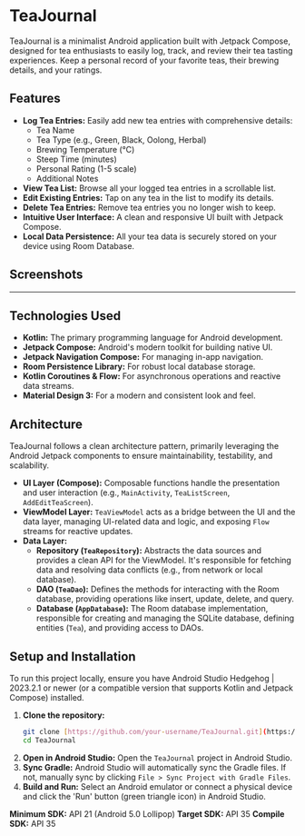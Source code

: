 # TeaJournal

TeaJournal is a minimalist Android application built with Jetpack Compose, designed for tea enthusiasts to easily log, track, and review their tea tasting experiences. Keep a personal record of your favorite teas, their brewing details, and your ratings.

## Features

* **Log Tea Entries:** Easily add new tea entries with comprehensive details:
    * Tea Name
    * Tea Type (e.g., Green, Black, Oolong, Herbal)
    * Brewing Temperature (°C)
    * Steep Time (minutes)
    * Personal Rating (1-5 scale)
    * Additional Notes
* **View Tea List:** Browse all your logged tea entries in a scrollable list.
* **Edit Existing Entries:** Tap on any tea in the list to modify its details.
* **Delete Tea Entries:** Remove tea entries you no longer wish to keep.
* **Intuitive User Interface:** A clean and responsive UI built with Jetpack Compose.
* **Local Data Persistence:** All your tea data is securely stored on your device using Room Database.

## Screenshots

---

## Technologies Used

* **Kotlin:** The primary programming language for Android development.
* **Jetpack Compose:** Android's modern toolkit for building native UI.
* **Jetpack Navigation Compose:** For managing in-app navigation.
* **Room Persistence Library:** For robust local database storage.
* **Kotlin Coroutines & Flow:** For asynchronous operations and reactive data streams.
* **Material Design 3:** For a modern and consistent look and feel.

## Architecture

TeaJournal follows a clean architecture pattern, primarily leveraging the Android Jetpack components to ensure maintainability, testability, and scalability.

* **UI Layer (Compose):** Composable functions handle the presentation and user interaction (e.g., `MainActivity`, `TeaListScreen`, `AddEditTeaScreen`).
* **ViewModel Layer:** `TeaViewModel` acts as a bridge between the UI and the data layer, managing UI-related data and logic, and exposing `Flow` streams for reactive updates.
* **Data Layer:**
    * **Repository (`TeaRepository`):** Abstracts the data sources and provides a clean API for the ViewModel. It's responsible for fetching data and resolving data conflicts (e.g., from network or local database).
    * **DAO (`TeaDao`):** Defines the methods for interacting with the Room database, providing operations like insert, update, delete, and query.
    * **Database (`AppDatabase`):** The Room database implementation, responsible for creating and managing the SQLite database, defining entities (`Tea`), and providing access to DAOs.

## Setup and Installation

To run this project locally, ensure you have Android Studio Hedgehog | 2023.2.1 or newer (or a compatible version that supports Kotlin and Jetpack Compose) installed.

1.  **Clone the repository:**
    ```bash
    git clone [https://github.com/your-username/TeaJournal.git](https://github.com/your-username/TeaJournal.git) # Replace with your actual repository URL
    cd TeaJournal
    ```
2.  **Open in Android Studio:**
    Open the `TeaJournal` project in Android Studio.
3.  **Sync Gradle:**
    Android Studio will automatically sync the Gradle files. If not, manually sync by clicking `File > Sync Project with Gradle Files`.
4.  **Build and Run:**
    Select an Android emulator or connect a physical device and click the 'Run' button (green triangle icon) in Android Studio.

**Minimum SDK:** API 21 (Android 5.0 Lollipop)
**Target SDK:** API 35
**Compile SDK:** API 35
